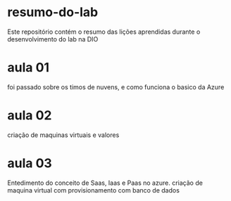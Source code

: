 # resumo-do-lab
Este repositório contém o resumo das lições aprendidas durante o desenvolvimento do lab na DIO

# aula 01 
foi passado sobre os timos de nuvens, e como funciona o basico  da Azure 

# aula 02
criação de maquinas virtuais e valores 

# aula 03
Entedimento do conceito de Saas, Iaas e Paas no azure. criação de maquina virtual com provisionamento com banco de dados 
